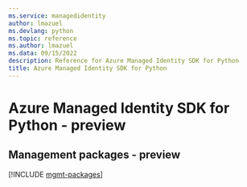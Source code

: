 ```yaml
---
ms.service: managedidentity
author: lmazuel
ms.devlang: python
ms.topic: reference
ms.author: lmazuel
ms.data: 09/15/2022
description: Reference for Azure Managed Identity SDK for Python
title: Azure Managed Identity SDK for Python
---
```

# Azure Managed Identity SDK for Python - preview

## Management packages - preview
[!INCLUDE [mgmt-packages](managed-identity-mgmt-index.md)]